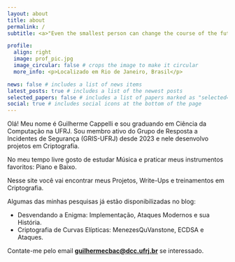 ```yaml
---
layout: about
title: about
permalink: /
subtitle: <a>"Even the smallest person can change the course of the future."</a>

profile:
  align: right
  image: prof_pic.jpg
  image_circular: false # crops the image to make it circular
  more_info: <p>Localizado em Rio de Janeiro, Brasil</p>

news: false # includes a list of news items
latest_posts: true # includes a list of the newest posts
selected_papers: false # includes a list of papers marked as "selected={true}"
social: true # includes social icons at the bottom of the page
---
```


Olá! Meu nome é Guilherme Cappelli e sou graduando em Ciência da Computação na UFRJ. Sou membro ativo do Grupo de Resposta a Incidentes de Segurança (GRIS-UFRJ) desde 2023 e nele desenvolvo projetos em Criptografia.

No meu tempo livre gosto de estudar Música e praticar meus instrumentos favoritos: Piano e Baixo.

Nesse site você vai encontrar meus Projetos, Write-Ups e treinamentos em Criptografia.

Algumas das minhas pesquisas já estão disponibilizadas no blog:

<ul>
<li>
Desvendando a Enigma: Implementação, Ataques Modernos e sua História.
</li>
<li>
Criptografia de Curvas Elípticas: MenezesQuVanstone, ECDSA e Ataques.
</li></ul>

Contate-me pelo email <b>guilhermecbac@dcc.ufrj.br</b> se interessado.
